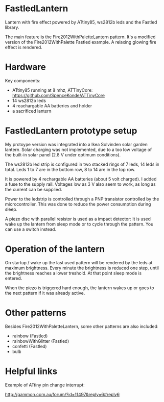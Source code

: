 # FastledLantern
Lantern with fire effect powered by ATtiny85, ws2812b leds and the Fastled library.

The main feature is the Fire2012WithPaletteLantern pattern. It's a modified version of the Fire2012WithPalette Fastled example. A relaxing glowing fire effect is rendered.

# Hardware
Key components:
- ATtiny85 running at 8 mhz, ATTinyCore: https://github.com/SpenceKonde/ATTinyCore
- 14 ws2812b leds
- 4 reachargable AA batteries and holder
- a sacrificed lantern

# FastledLantern prototype setup

My protoype version was integrated into a Ikea Solvinden solar garden lantern. Solar charging was not implemented, due to a too low voltage of the built-in solar panel (2.8 V under optimum conditions).

The ws2812b led strip is configured in two stacked rings of 7 leds, 14 leds in total. Leds 1 to 7 are in the bottom row, 8 to 14 are in the top row.

It is powered by 4 rechargable AA batteries (about 5 volt charged). I added a fuse to the supply rail. Voltages low as 3 V also seem to work, as long as the current can be supplied.

Power to the ledstrip is controlled through a PNP transistor controlled by the microcontroller. This was done to reduce the power consumption during sleep.

A piezo disc with parallel resistor is used as a impact detector: It is used wake up the lantern from sleep mode or to cycle through the pattern. You can use a switch instead.

# Operation of the lantern
On startup / wake up the last used pattern will be rendered by the leds at maximum brightness. Every minute the brightness is reduced one step, until the brightness reaches a lower treshold. At that point sleep mode is entered.

When the piezo is triggered hard enough, the lantern wakes up or goes to the next pattern if it was already active.

# Other patterns

Besides Fire2012WithPaletteLantern, some other patterns are also included:
- rainbow (Fastled)
- rainbowWithGlitter (Fastled)
- confetti (Fastled)
- bulb

# Helpful links
Example of ATtiny pin change interrupt:

http://gammon.com.au/forum/?id=11497&reply=6#reply6
